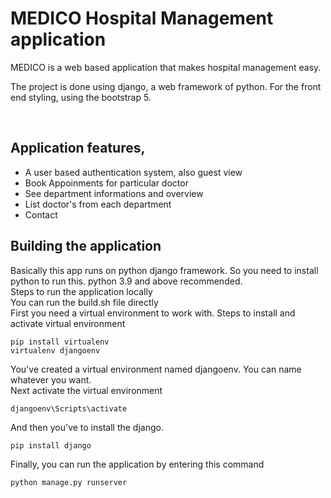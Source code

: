 <h1>MEDICO Hospital Management application</h1>

MEDICO is a web based application that makes hospital management easy. <br>

The project is done using django, a web framework of python. For the front end styling, using the bootstrap 5.

  
  

<br>

  

## Application features,

<ul>

<li>A user based authentication system, also guest view</li>

<li>Book Appoinments for particular doctor </li>

<li> See department informations and overview </li>

<li> List doctor's from each department </li>

<li> Contact </li>

</ul>

## Building the application
Basically this app runs on python django framework. So you need to install python to run this. python 3.9 and above recommended.<br>
Steps to run the application locally<br>
You can run the build.sh file directly<br>
First you need a virtual environment to work with.
Steps to install and activate virtual environment
```
pip install virtualenv
virtualenv djangoenv
```
You've created a virtual environment named djangoenv. You can name whatever you want. <br>
Next activate the virtual environment
```
djangoenv\Scripts\activate
```
And then you've to install  the django. 
```
pip install django
```
Finally, you can run the application by entering this command
```
python manage.py runserver
```